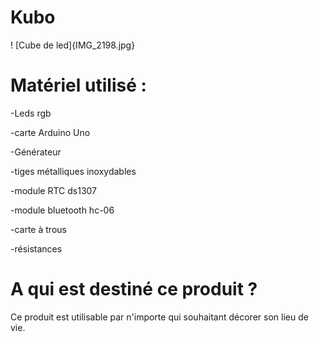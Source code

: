 # Kubo
! [Cube de led]{IMG_2198.jpg}

# Matériel utilisé : 

-Leds rgb

-carte Arduino Uno

-Générateur

-tiges métalliques inoxydables

-module RTC ds1307

-module bluetooth hc-06

-carte à trous

-résistances


# A qui est destiné ce produit ?

Ce produit est utilisable par n'importe qui souhaitant décorer son lieu de vie.
